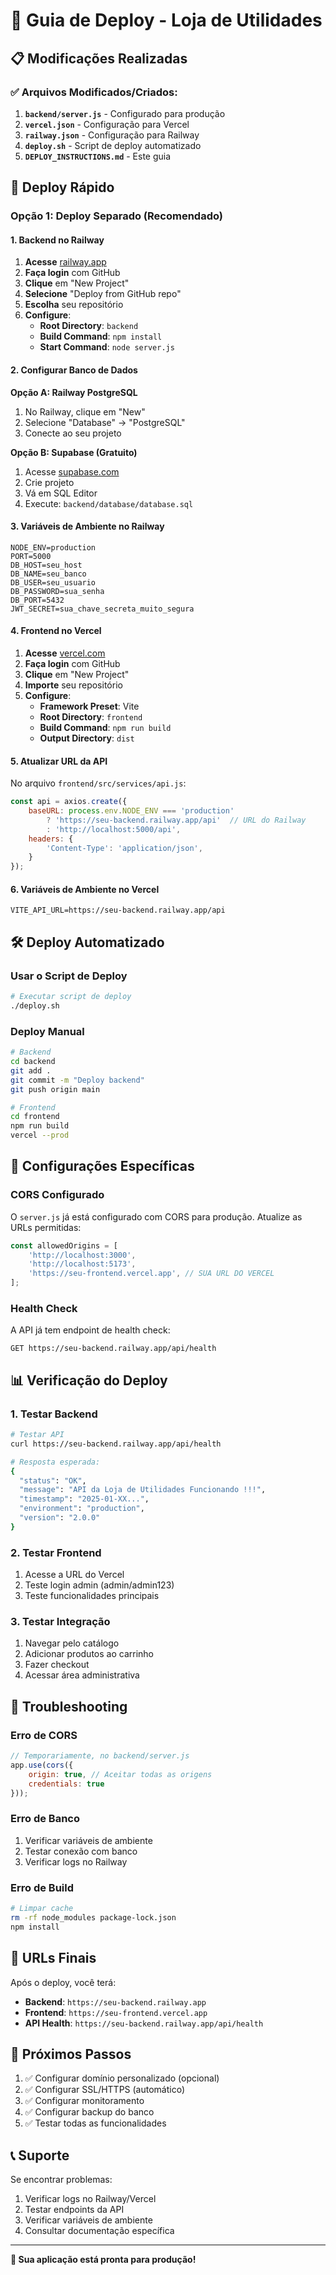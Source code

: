 # 🚀 Guia de Deploy - Loja de Utilidades

## 📋 **Modificações Realizadas**

### ✅ **Arquivos Modificados/Criados:**

1. **`backend/server.js`** - Configurado para produção
2. **`vercel.json`** - Configuração para Vercel
3. **`railway.json`** - Configuração para Railway
4. **`deploy.sh`** - Script de deploy automatizado
5. **`DEPLOY_INSTRUCTIONS.md`** - Este guia

## 🚀 **Deploy Rápido**

### **Opção 1: Deploy Separado (Recomendado)**

#### **1. Backend no Railway**

1. **Acesse** [railway.app](https://railway.app)
2. **Faça login** com GitHub
3. **Clique** em "New Project"
4. **Selecione** "Deploy from GitHub repo"
5. **Escolha** seu repositório
6. **Configure**:
   - **Root Directory**: `backend`
   - **Build Command**: `npm install`
   - **Start Command**: `node server.js`

#### **2. Configurar Banco de Dados**

**Opção A: Railway PostgreSQL**
1. No Railway, clique em "New"
2. Selecione "Database" → "PostgreSQL"
3. Conecte ao seu projeto

**Opção B: Supabase (Gratuito)**
1. Acesse [supabase.com](https://supabase.com)
2. Crie projeto
3. Vá em SQL Editor
4. Execute: `backend/database/database.sql`

#### **3. Variáveis de Ambiente no Railway**

```env
NODE_ENV=production
PORT=5000
DB_HOST=seu_host
DB_NAME=seu_banco
DB_USER=seu_usuario
DB_PASSWORD=sua_senha
DB_PORT=5432
JWT_SECRET=sua_chave_secreta_muito_segura
```

#### **4. Frontend no Vercel**

1. **Acesse** [vercel.com](https://vercel.com)
2. **Faça login** com GitHub
3. **Clique** em "New Project"
4. **Importe** seu repositório
5. **Configure**:
   - **Framework Preset**: Vite
   - **Root Directory**: `frontend`
   - **Build Command**: `npm run build`
   - **Output Directory**: `dist`

#### **5. Atualizar URL da API**

No arquivo `frontend/src/services/api.js`:

```javascript
const api = axios.create({
    baseURL: process.env.NODE_ENV === 'production' 
        ? 'https://seu-backend.railway.app/api'  // URL do Railway
        : 'http://localhost:5000/api',
    headers: {
        'Content-Type': 'application/json',
    }
});
```

#### **6. Variáveis de Ambiente no Vercel**

```env
VITE_API_URL=https://seu-backend.railway.app/api
```

## 🛠️ **Deploy Automatizado**

### **Usar o Script de Deploy**

```bash
# Executar script de deploy
./deploy.sh
```

### **Deploy Manual**

```bash
# Backend
cd backend
git add .
git commit -m "Deploy backend"
git push origin main

# Frontend
cd frontend
npm run build
vercel --prod
```

## 🔧 **Configurações Específicas**

### **CORS Configurado**

O `server.js` já está configurado com CORS para produção. Atualize as URLs permitidas:

```javascript
const allowedOrigins = [
    'http://localhost:3000',
    'http://localhost:5173',
    'https://seu-frontend.vercel.app', // SUA URL DO VERCEL
];
```

### **Health Check**

A API já tem endpoint de health check:
```
GET https://seu-backend.railway.app/api/health
```

## 📊 **Verificação do Deploy**

### **1. Testar Backend**

```bash
# Testar API
curl https://seu-backend.railway.app/api/health

# Resposta esperada:
{
  "status": "OK",
  "message": "API da Loja de Utilidades Funcionando !!!",
  "timestamp": "2025-01-XX...",
  "environment": "production",
  "version": "2.0.0"
}
```

### **2. Testar Frontend**

1. Acesse a URL do Vercel
2. Teste login admin (admin/admin123)
3. Teste funcionalidades principais

### **3. Testar Integração**

1. Navegar pelo catálogo
2. Adicionar produtos ao carrinho
3. Fazer checkout
4. Acessar área administrativa

## 🐛 **Troubleshooting**

### **Erro de CORS**

```javascript
// Temporariamente, no backend/server.js
app.use(cors({
    origin: true, // Aceitar todas as origens
    credentials: true
}));
```

### **Erro de Banco**

1. Verificar variáveis de ambiente
2. Testar conexão com banco
3. Verificar logs no Railway

### **Erro de Build**

```bash
# Limpar cache
rm -rf node_modules package-lock.json
npm install
```

## 📱 **URLs Finais**

Após o deploy, você terá:

- **Backend**: `https://seu-backend.railway.app`
- **Frontend**: `https://seu-frontend.vercel.app`
- **API Health**: `https://seu-backend.railway.app/api/health`

## 🎉 **Próximos Passos**

1. ✅ Configurar domínio personalizado (opcional)
2. ✅ Configurar SSL/HTTPS (automático)
3. ✅ Configurar monitoramento
4. ✅ Configurar backup do banco
5. ✅ Testar todas as funcionalidades

## 📞 **Suporte**

Se encontrar problemas:

1. Verificar logs no Railway/Vercel
2. Testar endpoints da API
3. Verificar variáveis de ambiente
4. Consultar documentação específica

---

**🚀 Sua aplicação está pronta para produção!**
